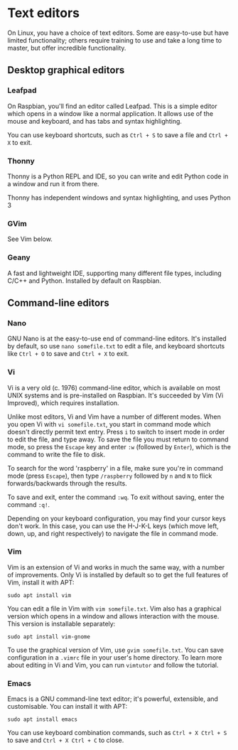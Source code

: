 # Text editors

On Linux, you have a choice of text editors. Some are easy-to-use but have limited functionality; others require training to use and take a long time to master, but offer incredible functionality.

## Desktop graphical editors

### Leafpad

On Raspbian, you'll find an editor called Leafpad. This is a simple editor which opens in a window like a normal application. It allows use of the mouse and keyboard, and has tabs and syntax highlighting.

You can use keyboard shortcuts, such as `Ctrl + S` to save a file and `Ctrl + X` to exit.

### Thonny

Thonny is a Python REPL and IDE, so you can write and edit Python code in a window and run it from there.

Thonny has independent windows and syntax highlighting, and uses Python 3

### GVim

See Vim below.

### Geany

A fast and lightweight IDE, supporting many different file types, including C/C++ and Python. Installed by default on Raspbian.

## Command-line editors

### Nano

GNU Nano is at the easy-to-use end of command-line editors. It's installed by default, so use `nano somefile.txt` to edit a file, and keyboard shortcuts like `Ctrl + O` to save and `Ctrl + X` to exit.

### Vi

Vi is a very old (c. 1976) command-line editor, which is available on most UNIX systems and is pre-installed on Raspbian. It's succeeded by Vim (Vi Improved), which requires installation.

Unlike most editors, Vi and Vim have a number of different modes. When you open Vi with `vi somefile.txt`, you start in command mode which doesn't directly permit text entry. Press `i` to switch to insert mode in order to edit the file, and type away. To save the file you must return to command mode, so press the `Escape` key and enter `:w` (followed by `Enter`), which is the command to write the file to disk.

To search for the word 'raspberry' in a file, make sure you're in command mode (press `Escape`), then type `/raspberry` followed by `n` and `N` to flick forwards/backwards through the results.

To save and exit, enter the command `:wq`. To exit without saving, enter the command `:q!`.

Depending on your keyboard configuration, you may find your cursor keys don't work. In this case, you can use the H-J-K-L keys (which move left, down, up, and right respectively) to navigate the file in command mode.

### Vim

Vim is an extension of Vi and works in much the same way, with a number of improvements. Only Vi is installed by default so to get the full features of Vim, install it with APT:

```
sudo apt install vim
```

You can edit a file in Vim with `vim somefile.txt`. Vim also has a graphical version which opens in a window and allows interaction with the mouse. This version is installable separately:

```
sudo apt install vim-gnome
```

To use the graphical version of Vim, use `gvim somefile.txt`. You can save configuration in a `.vimrc` file in your user's home directory. To learn more about editing in Vi and Vim, you can run `vimtutor` and follow the tutorial.

### Emacs

Emacs is a GNU command-line text editor; it's powerful, extensible, and customisable. You can install it with APT:

```
sudo apt install emacs
```

You can use keyboard combination commands, such as `Ctrl + X Ctrl + S` to save and `Ctrl + X Ctrl + C` to close.
